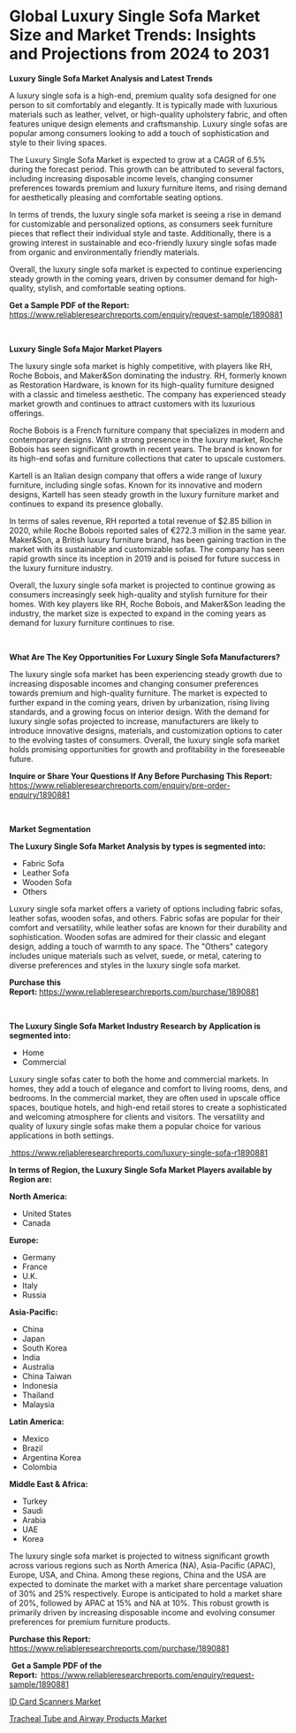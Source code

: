 <p><h1>Global Luxury Single Sofa Market Size and Market Trends: Insights and Projections from 2024 to 2031</h1></p><p><strong>Luxury Single Sofa Market Analysis and Latest Trends</strong></p>
<p><p>A luxury single sofa is a high-end, premium quality sofa designed for one person to sit comfortably and elegantly. It is typically made with luxurious materials such as leather, velvet, or high-quality upholstery fabric, and often features unique design elements and craftsmanship. Luxury single sofas are popular among consumers looking to add a touch of sophistication and style to their living spaces.</p><p>The Luxury Single Sofa Market is expected to grow at a CAGR of 6.5% during the forecast period. This growth can be attributed to several factors, including increasing disposable income levels, changing consumer preferences towards premium and luxury furniture items, and rising demand for aesthetically pleasing and comfortable seating options.</p><p>In terms of trends, the luxury single sofa market is seeing a rise in demand for customizable and personalized options, as consumers seek furniture pieces that reflect their individual style and taste. Additionally, there is a growing interest in sustainable and eco-friendly luxury single sofas made from organic and environmentally friendly materials.</p><p>Overall, the luxury single sofa market is expected to continue experiencing steady growth in the coming years, driven by consumer demand for high-quality, stylish, and comfortable seating options.</p></p>
<p><strong>Get a Sample PDF of the Report:&nbsp;</strong> <a href="https://www.reliableresearchreports.com/enquiry/request-sample/1890881">https://www.reliableresearchreports.com/enquiry/request-sample/1890881</a></p>
<p>&nbsp;</p>
<p><strong>Luxury Single Sofa Major Market Players</strong></p>
<p><p>The luxury single sofa market is highly competitive, with players like RH, Roche Bobois, and Maker&Son dominating the industry. RH, formerly known as Restoration Hardware, is known for its high-quality furniture designed with a classic and timeless aesthetic. The company has experienced steady market growth and continues to attract customers with its luxurious offerings.</p><p>Roche Bobois is a French furniture company that specializes in modern and contemporary designs. With a strong presence in the luxury market, Roche Bobois has seen significant growth in recent years. The brand is known for its high-end sofas and furniture collections that cater to upscale customers.</p><p>Kartell is an Italian design company that offers a wide range of luxury furniture, including single sofas. Known for its innovative and modern designs, Kartell has seen steady growth in the luxury furniture market and continues to expand its presence globally.</p><p>In terms of sales revenue, RH reported a total revenue of $2.85 billion in 2020, while Roche Bobois reported sales of €272.3 million in the same year. Maker&Son, a British luxury furniture brand, has been gaining traction in the market with its sustainable and customizable sofas. The company has seen rapid growth since its inception in 2019 and is poised for future success in the luxury furniture industry.</p><p>Overall, the luxury single sofa market is projected to continue growing as consumers increasingly seek high-quality and stylish furniture for their homes. With key players like RH, Roche Bobois, and Maker&Son leading the industry, the market size is expected to expand in the coming years as demand for luxury furniture continues to rise.</p></p>
<p>&nbsp;</p>
<p><strong>What Are The Key Opportunities For Luxury Single Sofa Manufacturers?</strong></p>
<p><p>The luxury single sofa market has been experiencing steady growth due to increasing disposable incomes and changing consumer preferences towards premium and high-quality furniture. The market is expected to further expand in the coming years, driven by urbanization, rising living standards, and a growing focus on interior design. With the demand for luxury single sofas projected to increase, manufacturers are likely to introduce innovative designs, materials, and customization options to cater to the evolving tastes of consumers. Overall, the luxury single sofa market holds promising opportunities for growth and profitability in the foreseeable future.</p></p>
<p><strong>Inquire or Share Your Questions If Any Before Purchasing This Report:</strong> <a href="https://www.reliableresearchreports.com/enquiry/pre-order-enquiry/1890881">https://www.reliableresearchreports.com/enquiry/pre-order-enquiry/1890881</a></p>
<p>&nbsp;</p>
<p><strong>Market Segmentation</strong></p>
<p><strong>The Luxury Single Sofa Market Analysis by types is segmented into:</strong></p>
<p><ul><li>Fabric Sofa</li><li>Leather Sofa</li><li>Wooden Sofa</li><li>Others</li></ul></p>
<p><p>Luxury single sofa market offers a variety of options including fabric sofas, leather sofas, wooden sofas, and others. Fabric sofas are popular for their comfort and versatility, while leather sofas are known for their durability and sophistication. Wooden sofas are admired for their classic and elegant design, adding a touch of warmth to any space. The "Others" category includes unique materials such as velvet, suede, or metal, catering to diverse preferences and styles in the luxury single sofa market.</p></p>
<p><strong>Purchase this Report:&nbsp;</strong><a href="https://www.reliableresearchreports.com/purchase/1890881">https://www.reliableresearchreports.com/purchase/1890881</a></p>
<p>&nbsp;</p>
<p><strong>The Luxury Single Sofa Market Industry Research by Application is segmented into:</strong></p>
<p><ul><li>Home</li><li>Commercial</li></ul></p>
<p><p>Luxury single sofas cater to both the home and commercial markets. In homes, they add a touch of elegance and comfort to living rooms, dens, and bedrooms. In the commercial market, they are often used in upscale office spaces, boutique hotels, and high-end retail stores to create a sophisticated and welcoming atmosphere for clients and visitors. The versatility and quality of luxury single sofas make them a popular choice for various applications in both settings.</p></p>
<p><a href="https://www.reliableresearchreports.com/luxury-single-sofa-r1890881">&nbsp;https://www.reliableresearchreports.com/luxury-single-sofa-r1890881</a></p>
<p><strong>In terms of Region, the Luxury Single Sofa Market Players available by Region are:</strong></p>
<p>
    <p> <strong> North America: </strong>
        <ul>
            <li>United States</li>
            <li>Canada</li>
        </ul>
        </p> 
    <p> <strong> Europe: </strong>
        <ul>
            <li>Germany</li>
            <li>France</li>
            <li>U.K.</li>
            <li>Italy</li>
            <li>Russia</li>
        </ul>
        </p> 
    <p> <strong> Asia-Pacific: </strong>
        <ul>
            <li>China</li>
            <li>Japan</li>
            <li>South Korea</li>
            <li>India</li>
            <li>Australia</li>
            <li>China Taiwan</li>
            <li>Indonesia</li>
            <li>Thailand</li>
            <li>Malaysia</li>
        </ul>
        </p> 
    <p> <strong> Latin America: </strong>
        <ul>
            <li>Mexico</li>
            <li>Brazil</li>
            <li>Argentina Korea</li>
            <li>Colombia</li>
        </ul>
        </p> 
    <p> <strong> Middle East & Africa: </strong>
        <ul>
            <li>Turkey</li>
            <li>Saudi</li>
            <li>Arabia</li>
            <li>UAE</li>
            <li>Korea</li>
        </ul>
    </p>
    </p>
<p><p>The luxury single sofa market is projected to witness significant growth across various regions such as North America (NA), Asia-Pacific (APAC), Europe, USA, and China. Among these regions, China and the USA are expected to dominate the market with a market share percentage valuation of 30% and 25% respectively. Europe is anticipated to hold a market share of 20%, followed by APAC at 15% and NA at 10%. This robust growth is primarily driven by increasing disposable income and evolving consumer preferences for premium furniture products.</p></p>
<p><strong>Purchase this Report: </strong><a href="https://www.reliableresearchreports.com/purchase/1890881">https://www.reliableresearchreports.com/purchase/1890881</a></p>
<p>&nbsp;<strong>Get a Sample PDF of the Report:&nbsp;&nbsp;</strong><a href="https://www.reliableresearchreports.com/enquiry/request-sample/1890881">https://www.reliableresearchreports.com/enquiry/request-sample/1890881</a></p>
<p><strong></strong></p>
<p><p><a href="https://github.com/RogerKng88/Market-Research-Report-List-1/blob/main/id-card-scanners-market.md">ID Card Scanners Market</a></p><p><a href="https://view.publitas.com/reportprime-1/tracheal-tube-and-airway-products-market-share-and-new-trends-analysis-by-its-type-application-end-use-and-forecast-for-period-from-2024-to-2031/">Tracheal Tube and Airway Products Market</a></p></p>